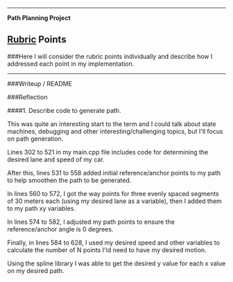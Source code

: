 
---

**Path Planning Project**

## [Rubric](https://review.udacity.com/#!/rubrics/1020/view) Points
###Here I will consider the rubric points individually and describe how I addressed each point in my implementation.  

---
###Writeup / README

###Reflection

####1. Describe code to generate path.

This was quite an interesting start to the term and I could  talk about state machines, debugging and other interesting/challenging topics, but I'll focus on path generation.

Lines 302 to 521 in my main.cpp file includes code for determining the desired lane and speed of my car.

After this, lines 531 to 558 added initial reference/anchor points to my path to help smoothen the path to be generated.

In lines 560 to 572, I got the way points for three evenly spaced segments of 30 meters each (using my desired lane as a variable), then I added them to my path xy variables.

In lines 574 to 582, I adjusted my path points to ensure the reference/anchor angle is 0 degrees.

Finally, in lines 584 to 628, I used my desired speed and other variables to calculate the number of N points I'ld need to have my desired motion.

Using the spline library I was able to get the desired y value for each x value on my desired path.